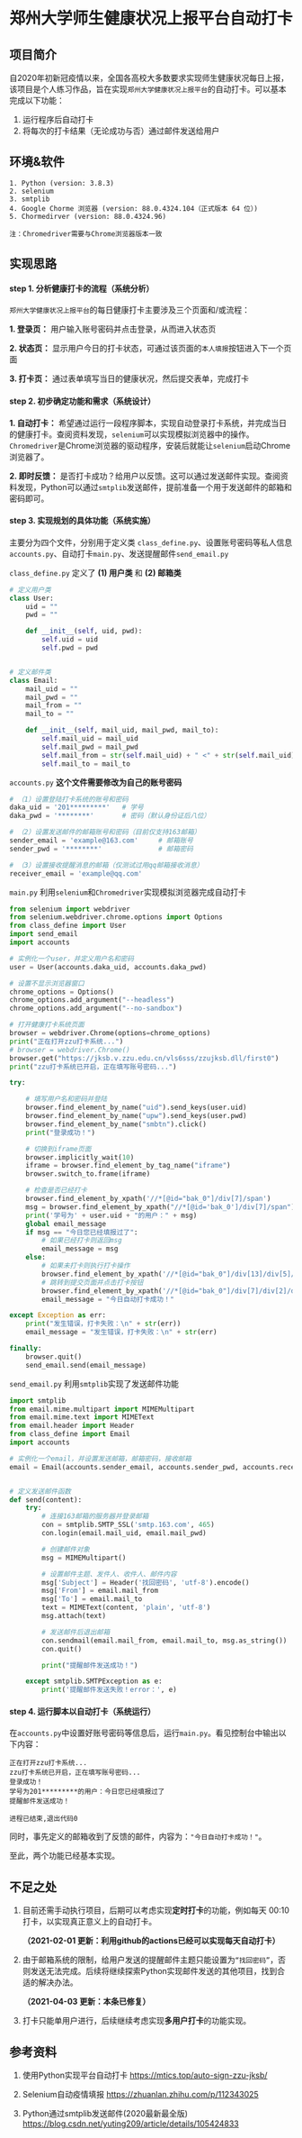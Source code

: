 # 郑州大学师生健康状况上报平台自动打卡



## 项目简介

自2020年初新冠疫情以来，全国各高校大多数要求实现师生健康状况每日上报，该项目是个人练习作品，旨在实现`郑州大学健康状况上报平台`的自动打卡。可以基本完成以下功能：

1. 运行程序后自动打卡
2. 将每次的打卡结果（无论成功与否）通过邮件发送给用户



## 环境&软件

```
1. Python (version: 3.8.3)
2. selenium
3. smtplib
4. Google Chorme 浏览器 (version: 88.0.4324.104（正式版本 64 位）)
5. Chormedirver (version: 88.0.4324.96)

注：Chromedriver需要与Chrome浏览器版本一致
```



## 实现思路

#### step 1. 分析健康打卡的流程（系统分析）

`郑州大学健康状况上报平台`的每日健康打卡主要涉及三个页面和/或流程：

**1. 登录页：** 用户输入账号密码并点击登录，从而进入状态页

**2. 状态页：** 显示用户今日的打卡状态，可通过该页面的`本人填报`按钮进入下一个页面

**3. 打卡页：** 通过表单填写当日的健康状况，然后提交表单，完成打卡



#### step 2. 初步确定功能和需求（系统设计）

**1. 自动打卡：** 希望通过运行一段程序脚本，实现自动登录打卡系统，并完成当日的健康打卡。查阅资料发现，`selenium`可以实现模拟浏览器中的操作。`Chromedriver`是Chrome浏览器的驱动程序，安装后就能让`selenium`启动Chrome浏览器了。

**2. 即时反馈：** 是否打卡成功？给用户以反馈。这可以通过发送邮件实现。查阅资料发现，Python可以通过`smtplib`发送邮件，提前准备一个用于发送邮件的邮箱和密码即可。



#### step 3. 实现规划的具体功能（系统实施）

主要分为四个文件，分别用于定义类 `class_define.py`、设置账号密码等私人信息 `accounts.py`、自动打卡`main.py`、发送提醒邮件`send_email.py`



`class_define.py` 定义了 **(1) 用户类** 和 **(2) 邮箱类**

```python
# 定义用户类
class User:
    uid = ""
    pwd = ""

    def __init__(self, uid, pwd):
        self.uid = uid
        self.pwd = pwd


# 定义邮件类
class Email:
    mail_uid = ""
    mail_pwd = ""
    mail_from = ""
    mail_to = ""

    def __init__(self, mail_uid, mail_pwd, mail_to):
        self.mail_uid = mail_uid
        self.mail_pwd = mail_pwd
        self.mail_from = str(self.mail_uid) + " <" + str(self.mail_uid) + ">"
        self.mail_to = mail_to
```



`accounts.py`  **这个文件需要修改为自己的账号密码**

```python
# （1）设置登陆打卡系统的账号和密码
daka_uid = '201*********'   # 学号
daka_pwd = '********'       # 密码（默认身份证后八位）

# （2）设置发送邮件的邮箱账号和密码（目前仅支持163邮箱）
sender_email = 'example@163.com'     # 邮箱账号
sender_pwd = '********'              # 邮箱密码

# （3）设置接收提醒消息的邮箱（仅测试过用qq邮箱接收消息）
receiver_email = 'example@qq.com'
```



`main.py`  利用`selenium`和`Chromedriver`实现模拟浏览器完成自动打卡

```python
from selenium import webdriver
from selenium.webdriver.chrome.options import Options
from class_define import User
import send_email
import accounts

# 实例化一个user，并定义用户名和密码
user = User(accounts.daka_uid, accounts.daka_pwd)

# 设置不显示浏览器窗口
chrome_options = Options()
chrome_options.add_argument("--headless")
chrome_options.add_argument("--no-sandbox")

# 打开健康打卡系统页面
browser = webdriver.Chrome(options=chrome_options)
print("正在打开zzu打卡系统...")
# browser = webdriver.Chrome()
browser.get("https://jksb.v.zzu.edu.cn/vls6sss/zzujksb.dll/first0")
print("zzu打卡系统已开启，正在填写账号密码...")

try:

    # 填写用户名和密码并登陆
    browser.find_element_by_name("uid").send_keys(user.uid)
    browser.find_element_by_name("upw").send_keys(user.pwd)
    browser.find_element_by_name("smbtn").click()
    print("登录成功！")

    # 切换到iframe页面
    browser.implicitly_wait(10)
    iframe = browser.find_element_by_tag_name("iframe")
    browser.switch_to.frame(iframe)

    # 检查是否已经打卡
    browser.find_element_by_xpath('//*[@id="bak_0"]/div[7]/span')
    msg = browser.find_element_by_xpath("//*[@id='bak_0']/div[7]/span").text
    print('学号为' + user.uid + "的用户：" + msg)
    global email_message
    if msg == "今日您已经填报过了":
        # 如果已经打卡则返回msg
        email_message = msg
    else:
        # 如果未打卡则执行打卡操作
        browser.find_element_by_xpath('//*[@id="bak_0"]/div[13]/div[5]/div[4]/span').click()
        # 跳转到提交页面并点击打卡按钮
        browser.find_element_by_xpath('//*[@id="bak_0"]/div[7]/div[2]/div[2]/div[6]/div[4]').click()
        email_message = "今日自动打卡成功！"

except Exception as err:
    print("发生错误，打卡失败：\n" + str(err))
    email_message = "发生错误，打卡失败：\n" + str(err)

finally:
    browser.quit()
    send_email.send(email_message)

```



`send_email.py`  利用`smtplib`实现了发送邮件功能

```python
import smtplib
from email.mime.multipart import MIMEMultipart
from email.mime.text import MIMEText
from email.header import Header
from class_define import Email
import accounts

# 实例化一个email，并设置发送邮箱，邮箱密码，接收邮箱
email = Email(accounts.sender_email, accounts.sender_pwd, accounts.receiver_email)


# 定义发送邮件函数
def send(content):
    try:
        # 连接163邮箱的服务器并登录邮箱
        con = smtplib.SMTP_SSL('smtp.163.com', 465)
        con.login(email.mail_uid, email.mail_pwd)

        # 创建邮件对象
        msg = MIMEMultipart()

        # 设置邮件主题、发件人、收件人、邮件内容
        msg['Subject'] = Header('找回密码', 'utf-8').encode()
        msg['From'] = email.mail_from
        msg['To'] = email.mail_to
        text = MIMEText(content, 'plain', 'utf-8')
        msg.attach(text)

        # 发送邮件后退出邮箱
        con.sendmail(email.mail_from, email.mail_to, msg.as_string())
        con.quit()

        print("提醒邮件发送成功！")

    except smtplib.SMTPException as e:
        print('提醒邮件发送失败！error：', e)

```



#### step 4. 运行脚本以自动打卡（系统运行）

在`accounts.py`中设置好账号密码等信息后，运行`main.py`。看见控制台中输出以下内容：

```
正在打开zzu打卡系统...
zzu打卡系统已开启，正在填写账号密码...
登录成功！
学号为201*********的用户：今日您已经填报过了
提醒邮件发送成功！

进程已结束,退出代码0
```

同时，事先定义的邮箱收到了反馈的邮件，内容为：`"今日自动打卡成功！"`。

至此，两个功能已经基本实现。



## 不足之处

1. 目前还需手动执行项目，后期可以考虑实现**定时打卡**的功能，例如每天 00:10 打卡，以实现真正意义上的自动打卡。

   **（2021-02-01 更新：利用github的actions已经可以实现每天自动打卡）**

2. 由于邮箱系统的限制，给用户发送的提醒邮件主题只能设置为`“找回密码”`，否则发送无法完成。后续将继续探索Python实现邮件发送的其他项目，找到合适的解决办法。

   **（2021-04-03 更新：本条已修复）**

3. 打卡只能单用户进行，后续继续考虑实现**多用户打卡**的功能实现。


## 参考资料

1. 使用Python实现平台自动打卡  https://mtics.top/auto-sign-zzu-jksb/

2. Selenium自动疫情填报  https://zhuanlan.zhihu.com/p/112343025

3. Python通过smtplib发送邮件(2020最新最全版)  https://blog.csdn.net/yuting209/article/details/105424833